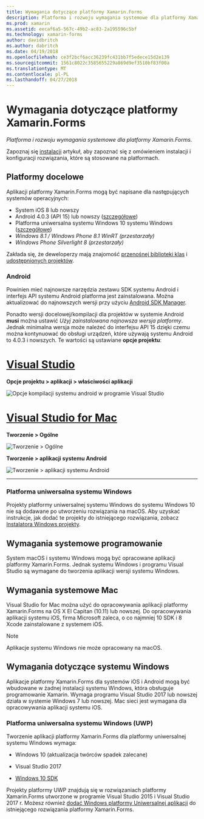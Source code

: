 ```yaml
---
title: Wymagania dotyczące platformy Xamarin.Forms
description: Platforma i rozwoju wymagania systemowe dla platformy Xamarin.Forms.
ms.prod: xamarin
ms.assetid: eecaf6a5-567c-49b2-ac83-2a195596c5bf
ms.technology: xamarin-forms
author: davidbritch
ms.author: dabritch
ms.date: 04/19/2018
ms.openlocfilehash: ce3f2bcf6acc36239fc431bb7f5edece15d2e139
ms.sourcegitcommit: 1561c8022c3585655229a869d9ef3510bf83f00a
ms.translationtype: MT
ms.contentlocale: pl-PL
ms.lasthandoff: 04/27/2018
---
```

# <a name="xamarinforms-requirements"></a>Wymagania dotyczące platformy Xamarin.Forms

_Platforma i rozwoju wymagania systemowe dla platformy Xamarin.Forms._

Zapoznaj się [instalacji](~/cross-platform/get-started/installation/index.md) artykuł, aby zapoznać się z omówieniem instalacji i konfiguracji rozwiązania, które są stosowane na platformach.

## <a name="target-platforms"></a>Platformy docelowe

Aplikacji platformy Xamarin.Forms mogą być napisane dla następujących systemów operacyjnych:

-  System iOS 8 lub nowszy
-  Android 4.0.3 (API 15) lub nowszy ([szczegółowe](#android))
-  Platforma uniwersalna systemu Windows 10 systemu Windows ([szczegółowe](#windows10))
-  *Windows 8.1 / Windows Phone 8.1 WinRT (przestarzały)*
-  *Windows Phone Silverlight 8 (przestarzały)*

Zakłada się, że deweloperzy mają znajomość [przenośnej biblioteki klas](~/cross-platform/app-fundamentals/pcl.md) i [udostępnionych projektów](~/cross-platform/app-fundamentals/shared-projects.md).

<a name="android" />

### <a name="android"></a>Android

Powinien mieć najnowsze narzędzia zestawu SDK systemu Android i interfejs API systemu Android platforma jest zainstalowana. Można aktualizować do najnowszych wersji przy użyciu [Android SDK Manager](~/android/get-started/installation/android-sdk.md).

Ponadto wersji docelowej/kompilacji dla projektów w systemie Android **musi** można ustawić *Użyj zainstalowana najnowsza wersja platformy*. Jednak minimalna wersja może należeć do interfejsu API 15 dzięki czemu można kontynuować do obsługi urządzeń, które używają systemu Android to 4.0.3 i nowszych. Te wartości są ustawiane **opcje projektu**:

# <a name="visual-studiotabvswin"></a>[Visual Studio](#tab/vswin)

**Opcje projektu > aplikacji > właściwości aplikacji**

![](installation-images/options-android-vs-sml.png "Opcje kompilacji systemu android w programie Visual Studio")

# <a name="visual-studio-for-mactabvsmac"></a>[Visual Studio for Mac](#tab/vsmac)

**Tworzenie > Ogólne**

![](installation-images/options-general-sml.png "Tworzenie > Ogólne")

**Tworzenie > aplikacji systemu Android**

![](installation-images/options-android-sml.png "Tworzenie > aplikacji systemu Android")

-----

<a name="windows10" />

### <a name="universal-windows-platform"></a>Platforma uniwersalna systemu Windows

Projekty platformy uniwersalnej systemu Windows do systemu Windows 10 nie są dodawane po utworzeniu rozwiązania na macOS. Aby uzyskać instrukcje, jak dodać te projekty do istniejącego rozwiązania, zobacz [Instalatora Windows projekty](~/xamarin-forms/platform/windows/installation/index.md).

## <a name="development-system-requirements"></a>Wymagania systemowe programowanie

System macOS i systemu Windows mogą być opracowane aplikacji platformy Xamarin.Forms. Jednak systemu Windows i programu Visual Studio są wymagane do tworzenia aplikacji wersji systemu Windows.

## <a name="mac-system-requirements"></a>Wymagania systemowe Mac

Visual Studio for Mac można użyć do opracowywania aplikacji platformy Xamarin.Forms na OS X El Capitan (10.11) lub nowszej. Do opracowywania aplikacji systemu iOS, firma Microsoft zaleca, o co najmniej 10 SDK i 8 Xcode zainstalowane z systemem iOS.

> [!NOTE]
>  Aplikacje systemu Windows nie może opracowany na macOS.

## <a name="windows-system-requirements"></a>Wymagania dotyczące systemu Windows

Aplikacje platformy Xamarin.Forms dla systemów iOS i Android mogą być wbudowane w żadnej instalacji systemu Windows, która obsługuje programowanie Xamarin. Wymaga programu Visual Studio 2017 lub nowszej działa w systemie Windows 7 lub nowszej. Mac sieci jest wymagana dla opracowywania aplikacji systemu iOS.

### <a name="universal-windows-platform-uwp"></a>Platforma uniwersalna systemu Windows (UWP)

Tworzenie aplikacji platformy Xamarin.Forms dla platformy uniwersalnej systemu Windows wymaga:

* Windows 10 (aktualizacja twórców spadek zalecane)

* Visual Studio 2017

* [Windows 10 SDK](https://dev.windows.com/downloads/windows-10-sdk)

Projekty platformy UWP znajdują się w rozwiązaniach platformy Xamarin.Forms utworzone w programie Visual Studio 2015 i Visual Studio 2017 r.
Możesz również [dodać Windows platformy Uniwersalnej aplikacji](~/xamarin-forms/platform/windows/installation/index.md) do istniejącego rozwiązania platformy Xamarin.Forms.
